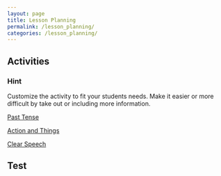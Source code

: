 ```yaml
---
layout: page
title: Lesson Planning
permalink: /lesson_planning/
categories: /lesson_planning/
---
```


<h2>Activities</h2>

<div class="hint">
<h3> Hint </h3>
Customize the activity to fit your students needs. Make it easier or more difficult by take out or including more information.
</div>

<a class="iconLink"  href="/lesson_planning/activities/past_tense_boardgame.html">Past Tense</a>

<a class="iconLink"  href="/lesson_planning/activities/action_and_things/action_and_things.html">Action and Things</a>

<a class="iconLink"  href="/lesson_planning/activities/clear_speech/clear_speech.html">Clear Speech</a>

<h2> Test